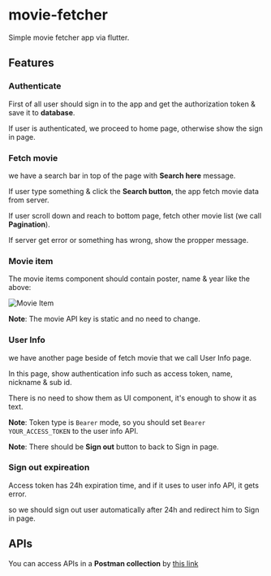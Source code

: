 # movie-fetcher
Simple movie fetcher app via flutter.

## Features

### Authenticate
First of all user should sign in to the app and get the authorization token & save it to **database**.

If user is authenticated, we proceed to home page, otherwise show the sign in page.

### Fetch movie
we have a search bar in top of the page with **Search here** message. 

If user type something & click the **Search button**, the app fetch movie data from server.

If user scroll down and reach to bottom page, fetch other movie list (we call **Pagination**).

If server get error or something has wrong, show the propper message.

### Movie item
The movie items component should contain poster, name & year like the above:

![Movie Item](https://user-images.githubusercontent.com/11308483/109770067-527a4d80-7c10-11eb-9202-51dcaebdfd65.png)


**Note**: The movie API key is static and no need to change.

### User Info
we have another page beside of fetch movie that we call User Info page.

In this page, show authentication info such as access token, name, nickname & sub id.

There is no need to show them as UI component, it's enough to show it as text.

**Note**: Token type is `Bearer` mode, so you should set `Bearer YOUR_ACCESS_TOKEN` to the user info API. 

**Note**: There should be **Sign out** button to back to Sign in page.

### Sign out expireation
Access token has 24h expiration time, and if it uses to user info API, it gets error.

so we should sign out user automatically after 24h and redirect him to Sign in page.

## APIs
You can access APIs in a **Postman collection** by [this link](http://google.com)
